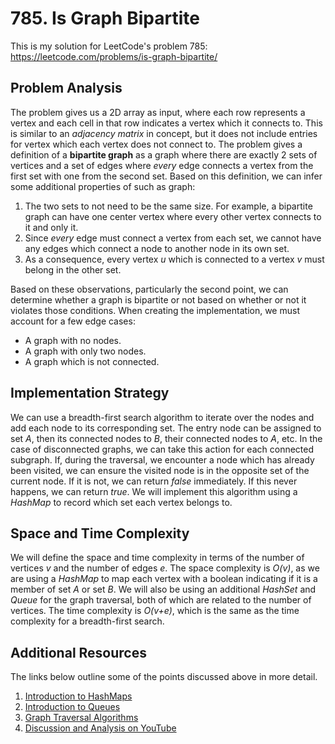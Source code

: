 # 785. Is Graph Bipartite
This is my solution for LeetCode's problem 785: https://leetcode.com/problems/is-graph-bipartite/

## Problem Analysis
The problem gives us a 2D array as input, where each row represents a vertex and each cell in that row indicates a vertex which it connects to. This is similar to an *adjacency matrix* in concept, but it does not include entries for vertex which each vertex does not connect to. The problem gives a definition of a **bipartite graph** as a graph where there are exactly 2 sets of vertices and a set of edges where *every* edge connects a vertex from the first set with one from the second set. Based on this definition, we can infer some additional properties of such as graph:
1. The two sets to not need to be the same size. For example, a bipartite graph can have one center vertex where every other vertex connects to it and only it.
1. Since *every* edge must connect a vertex from each set, we cannot have any edges which connect a node to another node in its own set.
1. As a consequence, every vertex *u* which is connected to a vertex *v* must belong in the other set.

Based on these observations, particularly the second point, we can determine whether a graph is bipartite or not based on whether or not it violates those conditions. When creating the implementation, we must account for a few edge cases:
* A graph with no nodes.
* A graph with only two nodes.
* A graph which is not connected.

## Implementation Strategy
We can use a breadth-first search algorithm to iterate over the nodes and add each node to its corresponding set. The entry node can be assigned to set *A*, then its connected nodes to *B*, their connected nodes to *A*, etc. In the case of disconnected graphs, we can take this action for each connected subgraph. If, during the traversal, we encounter a node which has already been visited, we can ensure the visited node is in the opposite set of the current node. If it is not, we can return *false* immediately. If this never happens, we can return *true*. We will implement this algorithm using a *HashMap* to record which set each vertex belongs to.

## Space and Time Complexity
We will define the space and time complexity in terms of the number of vertices *v* and the number of edges *e*. The space complexity is *O(v)*, as we are using a *HashMap* to map each vertex with a boolean indicating if it is a member of set *A* or set *B*. We will also be using an additional *HashSet* and *Queue* for the graph traversal, both of which are related to the number of vertices. The time complexity is *O(v+e)*, which is the same as the time complexity for a breadth-first search.

## Additional Resources
The links below outline some of the points discussed above in more detail.
1. [Introduction to HashMaps](https://bytethisstore.com/articles/pg/implement-hash-table)
1. [Introduction to Queues](https://bytethisstore.com/articles/pg/queue)
1. [Graph Traversal Algorithms](https://bytethisstore.com/articles/pg/graph-algorithms-depth-breadth-search)
1. [Discussion and Analysis on YouTube](https://youtu.be/OWp_KjdvbLI)